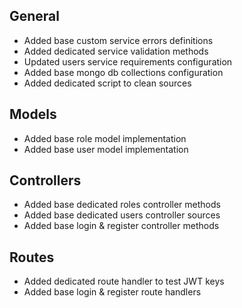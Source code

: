 ## General
- Added base custom service errors definitions
- Added dedicated service validation methods
- Updated users service requirements configuration
- Added base mongo db collections configuration
- Added dedicated script to clean sources

## Models
- Added base role model implementation
- Added base user model implementation

## Controllers
- Added base dedicated roles controller methods
- Added base dedicated users controller sources
- Added base login & register controller methods

## Routes
- Added dedicated route handler to test JWT keys
- Added base login & register route handlers
